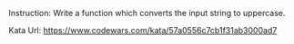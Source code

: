 Instruction:
Write a function which converts the input string to uppercase.

Kata Url: https://www.codewars.com/kata/57a0556c7cb1f31ab3000ad7
